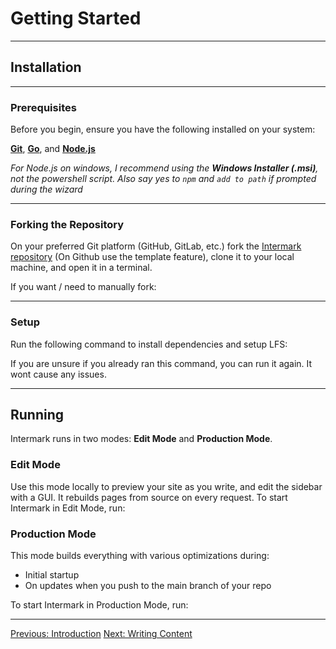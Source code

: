 # Getting Started

---

## Installation

---

### Prerequisites

Before you begin, ensure you have the following installed on your system:

[**Git**](https://git-scm.com/downloads), [**Go**](https://go.dev/doc/install), and [**Node.js**](https://nodejs.org/en/download)

_For Node.js on windows, I recommend using the **Windows Installer (.msi)**, not the powershell script. Also say yes to `npm` and `add to path` if prompted during the wizard_

---

### Forking the Repository

On your preferred Git platform (GitHub, GitLab, etc.) fork the [Intermark repository](https://github.com/Data-Corruption/intermark) (On Github use the template feature), clone it to your local machine, and open it in a terminal.

If you want / need to manually fork:

<div id="fork_code"></div>

---

### Setup

Run the following command to install dependencies and setup LFS:

<div id="setup_code"></div>

If you are unsure if you already ran this command, you can run it again. It wont cause any issues.

---

## Running

Intermark runs in two modes: **Edit Mode** and **Production Mode**.

### Edit Mode

Use this mode locally to preview your site as you write, and edit the sidebar with a GUI. It rebuilds pages from source on every request. To start Intermark in Edit Mode, run:

<div id="edit_code"></div>

### Production Mode

This mode builds everything with various optimizations during:

- Initial startup
- On updates when you push to the main branch of your repo

To start Intermark in Production Mode, run:

<div id="prod_code"></div>

---

<div class="flex flex-row justify-between mt-10">
  <a href="/p/introduction" class="btn btn-primary">Previous: Introduction</a>
  <a href="/p/usage/writing-content" class="btn btn-secondary">Next: Writing Content</a>
</div>

<script>
  window.addEventListener('load', () => {
    const fork_code =
`git clone https://github.com/Data-Corruption/Intermark.git
cd intermark
# After creating a repo on your preferred platform, e.g. Github,
# set it as the remote and push your changes
git remote add origin "your-repo-url"
git push -u origin main`;

    codeBlock('fork_code', fork_code, 'sh');
    codeBlock('setup_code', 'go run inter.go setup', 'sh');
    codeBlock('edit_code', 'go run inter.go edit', 'sh');
    codeBlock('prod_code', 'go run inter.go prod', 'sh');
  });
</script>

